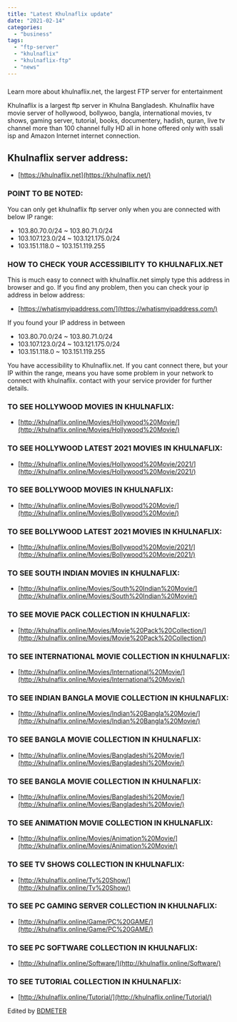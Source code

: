 ```yaml
---
title: "Latest Khulnaflix update"
date: "2021-02-14"
categories: 
  - "business"
tags: 
  - "ftp-server"
  - "khulnaflix"
  - "khulnaflix-ftp"
  - "news"
---
```


###   
Learn more about khulnaflix.net, the largest FTP server for entertainment

Khulnaflix is a largest ftp server in Khulna Bangladesh. Khulnaflix have movie server of hollywood, bollywoo, bangla, international movies, tv shows, gaming server, tutorial, books, documentery, hadish, quran, live tv channel more than 100 channel fully HD all in hone offered only with ssali isp and Amazon Internet internet connection.

## **Khulnaflix server address:**

- [https://khulnaflix.net](https://khulnaflix.net/)

### POINT TO BE NOTED:

You can only get khulnaflix ftp server only when you are connected with below IP range:

- 103.80.70.0/24 ~ 103.80.71.0/24
- 103.107.123.0/24 ~ 103.121.175.0/24
- 103.151.118.0 ~ 103.151.119.255

### HOW TO CHECK YOUR ACCESSIBILITY TO KHULNAFLIX.NET

This is much easy to connect with khulnaflix.net simply type this address in browser and go. If you find any problem, then you can check your ip address in below address:

- [https://whatismyipaddress.com/](https://whatismyipaddress.com/)

If you found your IP address in between

- 103.80.70.0/24 ~ 103.80.71.0/24
- 103.107.123.0/24 ~ 103.121.175.0/24
- 103.151.118.0 ~ 103.151.119.255

You have accessibility to Khulnaflix.net. If you cant connect there, but your IP within the range, means you have some problem in your network to connect with khulnaflix. contact with your service provider for further details.

### TO SEE HOLLYWOOD MOVIES IN KHULNAFLIX:

- [http://khulnaflix.online/Movies/Hollywood%20Movie/](http://khulnaflix.online/Movies/Hollywood%20Movie/)

### TO SEE HOLLYWOOD LATEST 2021 MOVIES IN KHULNAFLIX:

- [http://khulnaflix.online/Movies/Hollywood%20Movie/2021/](http://khulnaflix.online/Movies/Hollywood%20Movie/2021/)

### TO SEE BOLLYWOOD MOVIES IN KHULNAFLIX:

- [http://khulnaflix.online/Movies/Bollywood%20Movie/](http://khulnaflix.online/Movies/Bollywood%20Movie/)

### TO SEE BOLLYWOOD LATEST 2021 MOVIES IN KHULNAFLIX:

- [http://khulnaflix.online/Movies/Bollywood%20Movie/2021/](http://khulnaflix.online/Movies/Bollywood%20Movie/2021/)

### TO SEE SOUTH INDIAN MOVIES IN KHULNAFLIX:

- [http://khulnaflix.online/Movies/South%20Indian%20Movie/](http://khulnaflix.online/Movies/South%20Indian%20Movie/)

### TO SEE MOVIE PACK COLLECTION IN KHULNAFLIX:

- [http://khulnaflix.online/Movies/Movie%20Pack%20Collection/](http://khulnaflix.online/Movies/Movie%20Pack%20Collection/)

### TO SEE INTERNATIONAL MOVIE COLLECTION IN KHULNAFLIX:

- [http://khulnaflix.online/Movies/International%20Movie/](http://khulnaflix.online/Movies/International%20Movie/)

### TO SEE INDIAN BANGLA MOVIE COLLECTION IN KHULNAFLIX:

- [http://khulnaflix.online/Movies/Indian%20Bangla%20Movie/](http://khulnaflix.online/Movies/Indian%20Bangla%20Movie/)

### TO SEE BANGLA MOVIE COLLECTION IN KHULNAFLIX:

- [http://khulnaflix.online/Movies/Bangladeshi%20Movie/](http://khulnaflix.online/Movies/Bangladeshi%20Movie/)

### TO SEE BANGLA MOVIE COLLECTION IN KHULNAFLIX:

- [http://khulnaflix.online/Movies/Bangladeshi%20Movie/](http://khulnaflix.online/Movies/Bangladeshi%20Movie/)

### TO SEE ANIMATION MOVIE COLLECTION IN KHULNAFLIX:

- [http://khulnaflix.online/Movies/Animation%20Movie/](http://khulnaflix.online/Movies/Animation%20Movie/)

### TO SEE TV SHOWS COLLECTION IN KHULNAFLIX:

- [http://khulnaflix.online/Tv%20Show/](http://khulnaflix.online/Tv%20Show/)

### TO SEE PC GAMING SERVER COLLECTION IN KHULNAFLIX:

- [http://khulnaflix.online/Game/PC%20GAME/](http://khulnaflix.online/Game/PC%20GAME/)

### TO SEE PC SOFTWARE COLLECTION IN KHULNAFLIX:

- [http://khulnaflix.online/Software/](http://khulnaflix.online/Software/)

### TO SEE TUTORIAL COLLECTION IN KHULNAFLIX:

- [http://khulnaflix.online/Tutorial/](http://khulnaflix.online/Tutorial/)

Edited by [BDMETER](https://bdmeter.info/)
